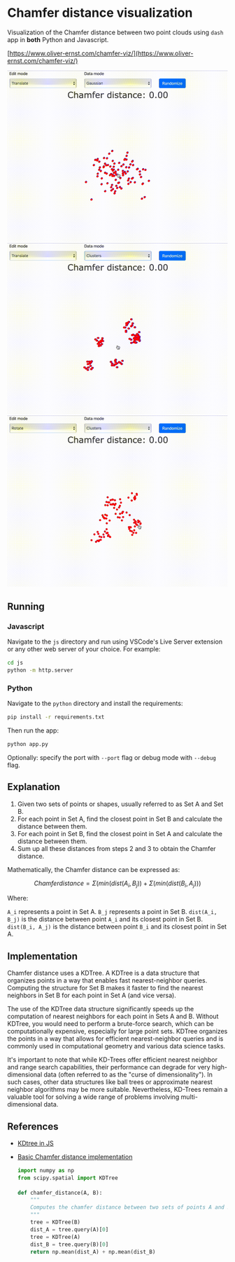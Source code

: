 # Chamfer distance visualization

Visualization of the Chamfer distance between two point clouds using `dash` app in **both** Python and Javascript.

[https://www.oliver-ernst.com/chamfer-viz/](https://www.oliver-ernst.com/chamfer-viz/)

![Example 1](readme_figures/ex1.gif)
![Example 2](readme_figures/ex2.gif)
![Example 3](readme_figures/ex3.gif)

## Running

### Javascript

Navigate to the `js` directory and run using VSCode's Live Server extension or any other web server of your choice. For example:

```bash
cd js
python -m http.server
```

### Python

Navigate to the `python` directory and install the requirements:

```bash
pip install -r requirements.txt
```

Then run the app:

```bash
python app.py
```

Optionally: specify the port with `--port` flag or debug mode with `--debug` flag.

## Explanation

1. Given two sets of points or shapes, usually referred to as Set A and Set B.
2. For each point in Set A, find the closest point in Set B and calculate the distance between them.
3. For each point in Set B, find the closest point in Set A and calculate the distance between them.
4. Sum up all these distances from steps 2 and 3 to obtain the Chamfer distance.

Mathematically, the Chamfer distance can be expressed as:

```math
Chamfer distance = Σ(min(dist(A_i, B_j)) + Σ(min(dist(B_i, A_j)))
```

Where:

`A_i` represents a point in Set A.
`B_j` represents a point in Set B.
`dist(A_i, B_j)` is the distance between point `A_i` and its closest point in Set B.
`dist(B_i, A_j)` is the distance between point `B_i` and its closest point in Set A.

## Implementation

Chamfer distance uses a KDTree. A KDTree is a data structure that organizes points in a way that enables fast nearest-neighbor queries. Computing the structure for Set B makes it faster to find the nearest neighbors in Set B for each point in Set A (and vice versa).

The use of the KDTree data structure significantly speeds up the computation of nearest neighbors for each point in Sets A and B. Without KDTree, you would need to perform a brute-force search, which can be computationally expensive, especially for large point sets. KDTree organizes the points in a way that allows for efficient nearest-neighbor queries and is commonly used in computational geometry and various data science tasks.

It's important to note that while KD-Trees offer efficient nearest neighbor and range search capabilities, their performance can degrade for very high-dimensional data (often referred to as the "curse of dimensionality"). In such cases, other data structures like ball trees or approximate nearest neighbor algorithms may be more suitable. Nevertheless, KD-Trees remain a valuable tool for solving a wide range of problems involving multi-dimensional data.

## References

* [KDtree in JS](https://github.com/ubilabs/kd-tree-javascript)

* [Basic Chamfer distance implementation](https://medium.com/@sim30217/chamfer-distance-4207955e8612)

    ```python
    import numpy as np
    from scipy.spatial import KDTree

    def chamfer_distance(A, B):
        """
        Computes the chamfer distance between two sets of points A and B.
        """
        tree = KDTree(B)
        dist_A = tree.query(A)[0]
        tree = KDTree(A)
        dist_B = tree.query(B)[0]
        return np.mean(dist_A) + np.mean(dist_B)
    ```
